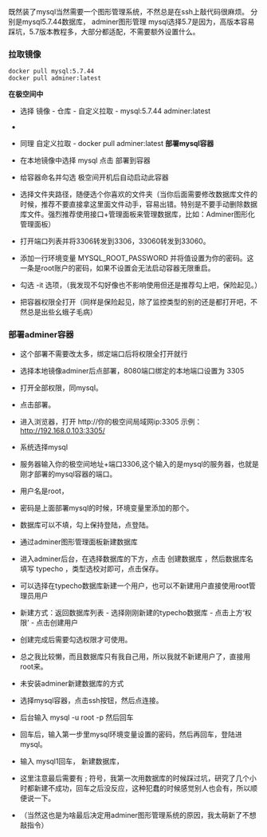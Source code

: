 既然装了mysql当然需要一个图形管理系统，不然总是在ssh上敲代码很麻烦。
分别是mysql5.7.44数据库， adminer图形管理
mysql选择5.7是因为，高版本容易踩坑，5.7版本教程多，大部分都适配，不需要额外设置什么。
### 拉取镜像
~~~
docker pull mysql:5.7.44
docker pull adminer:latest
~~~
**在极空间中**

- 选择 镜像 - 仓库 - 自定义拉取  - mysql:5.7.44 adminer:latest
- 
- 同理 自定义拉取 - docker pull adminer:latest
**部署mysql容器**

- 在本地镜像中选择 mysql 点击 部署到容器

- 给容器命名并勾选 极空间开机后自动启动此容器

- 选择文件夹路径，随便选个你喜欢的文件夹（当你后面需要修改数据库文件的时候，推荐不要直接拿这里面文件动手，容易出错。特别是不要手动删除数据库文件。强烈推荐使用接口+管理面板来管理数据库，比如：Adminer图形化管理面板）

- 打开端口列表并将3306转发到3306，33060转发到33060。

- 添加一行环境变量 MYSQL_ROOT_PASSWORD 并将值设置为你的密码。这一条是root账户的密码，如果不设置会无法启动容器无限重启。

- 勾选 -it 选项，（我发现不勾好像也不影响使用但还是推荐勾上吧，保险起见。）

- 把容器权限全打开（同样是保险起见，除了监控类型的别的还是都打开吧，不然总是出些幺蛾子毛病）

### 部署adminer容器

- 这个部署不需要改太多，绑定端口后将权限全打开就行

- 选择本地镜像adminer后点部署，8080端口绑定的本地端口设置为 3305

- 打开全部权限，同mysql。

- 点击部署。

- 进入浏览器，打开 http://你的极空间局域网ip:3305 示例： http://192.168.0.103:3305/

- 系统选择mysql

- 服务器输入你的极空间地址+端口3306,这个输入的是mysql的服务器，也就是刚才部署的mysql容器的端口。

- 用户名是root，

- 密码是上面部署mysql的时候，环境变量里添加的那个。

- 数据库可以不填，勾上保持登陆，点登陆。

- 通过adminer图形管理面板新建数据库

- 进入adminer后台，在选择数据库的下方，点击 创建数据库 ，然后数据库名填写 typecho ，类型选校对即可，点击保存。

- 可以选择在typecho数据库新建一个用户，也可以不新建用户直接使用root管理员用户

- 新建方式：返回数据库列表 - 选择刚刚新建的typecho数据库 - 点击上方‘权限’ - 点击创建用户

- 创建完成后需要勾选权限才可使用。

- 总之我比较懒，而且数据库只有我自己用，所以我就不新建用户了，直接用root来。

- 未安装adminer新建数据库的方式

- 选择mysql容器，点击ssh按钮，然后点连接。

- 后台输入 mysql -u root -p 然后回车

- 回车后，输入第一步里mysql环境变量设置的密码，然后再回车，登陆进mysql。

- 输入 mysql1回车， 新建数据库，

- 这里注意最后需要有 ; 符号，我第一次用数据库的时候踩过坑，研究了几个小时都新建不成功，回车之后没反应，这种犯蠢的时候感觉别人也会有，所以顺便说一下。

- （当然这也是为啥最后决定用adminer图形管理系统的原因，我太萌新了不想敲指令）

